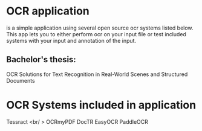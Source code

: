# OCR application
is a simple application using several open source ocr systems listed below. This app lets you to either perform ocr on your input file or test included systems with your input and annotation of the input.
## Bachelor's thesis:
OCR Solutions for Text Recognition in Real-World Scenes and Structured Documents
# OCR Systems included in application
Tessract
<br/ > OCRmyPDF
DocTR
EasyOCR
PaddleOCR
